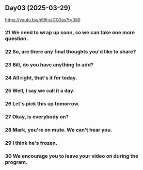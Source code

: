 ## Day03 (2025-03-29)
https://youtu.be/h59hrJGG3as?t=380

### 21 We need to wrap up soon, so we can take one more question.

### 22 So, are there any final thoughts you'd like to share?

### 23 Bill, do you have anything to add?

### 24 All right, that's it for today.

### 25 Well, I say we call it a day.

### 26 Let's pick this up tomorrow.

### 27 Okay, is everybody on?

### 28 Mark, you're on mute. We can't hear you.

### 29 I think he's frozen.

### 30 We encourage you to leave your video on during the program.
